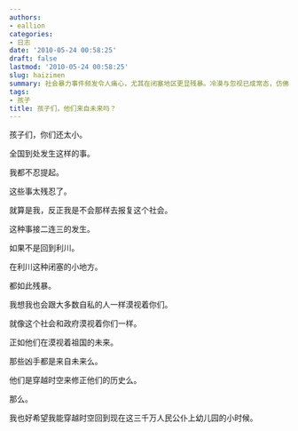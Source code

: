 ```yaml
---
authors:
- eallion
categories:
- 日志
date: '2010-05-24 00:58:25'
draft: false
lastmod: '2010-05-24 00:58:25'
slug: haizimen
summary: 社会暴力事件频发令人痛心，尤其在闭塞地区更显残暴。冷漠与忽视已成常态，仿佛连未来都在修正历史的悲剧。若有时光机，真希望能回到公仆们的童年重塑善念。
tags:
- 孩子
title: 孩子们，他们来自未来吗？
---
```

孩子们，你们还太小。

全国到处发生这样的事。

我都不忍提起。

这些事太残忍了。

就算是我，反正我是不会那样去报复这个社会。

这种事接二连三的发生。

如果不是回到利川。

在利川这种闭塞的小地方。

都如此残暴。

我想我也会跟大多数自私的人一样漠视着你们。

就像这个社会和政府漠视着你们一样。

正如他们在漠视着祖国的未来。

那些凶手都是来自未来么。

他们是穿越时空来修正他们的历史么。

那么。

我也好希望我能穿越时空回到现在这三千万人民公仆上幼儿园的小时候。